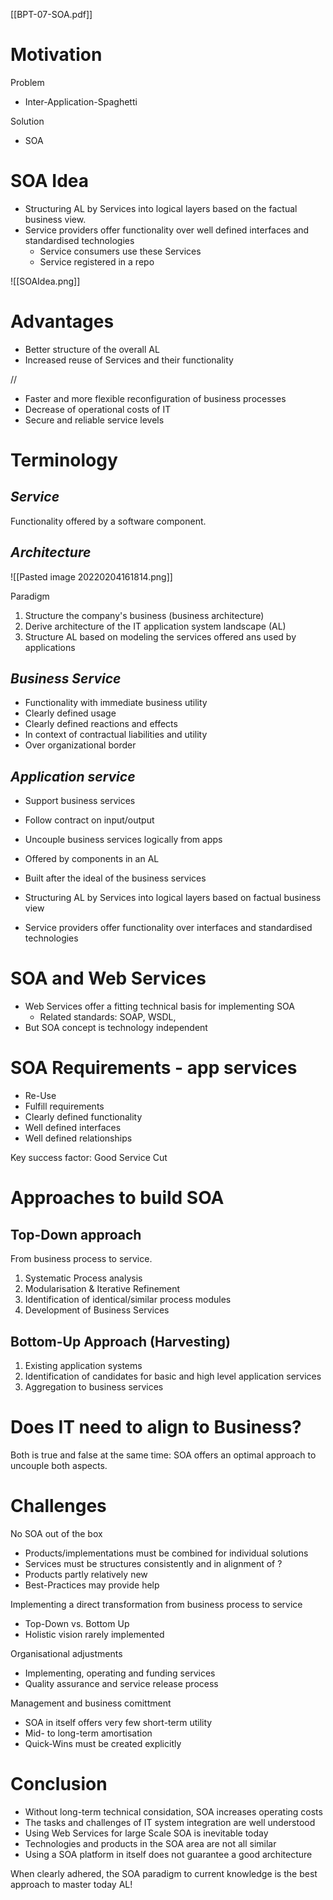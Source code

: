 [[BPT-07-SOA.pdf]]

# Motivation 
Problem 
- Inter-Application-Spaghetti

Solution
- SOA

# SOA Idea
- Structuring AL by Services into logical layers based on the factual business view.
- Service providers offer functionality over well defined interfaces and standardised technologies
	- Service consumers use these Services 
	- Service registered in a repo

![[SOAIdea.png]]

# Advantages 
- Better structure of the overall AL 
- Increased reuse of Services and their functionality 

//
- Faster and more flexible reconfiguration of business processes 
- Decrease of operational costs of IT
- Secure and reliable service levels 

# Terminology 
## *Service* 
Functionality offered by a software component.

## *Architecture* 
![[Pasted image 20220204161814.png]]

Paradigm 
1. Structure the company's business (business architecture) 
2. Derive architecture of the IT application system landscape (AL) 
3. Structure AL based on modeling the services offered ans used by applications 

## *Business Service* 
- Functionality with immediate business utility
- Clearly defined usage 
- Clearly defined reactions and effects 
- In context of contractual liabilities and utility
- Over organizational border

## *Application service*
- Support business services
- Follow contract on input/output 
- Uncouple business services logically from apps 
- Offered by components in an AL 
- Built after the ideal of the business services

- Structuring AL by Services into logical layers based on factual business view
- Service providers offer functionality over interfaces and standardised technologies 

# SOA and Web Services
- Web Services offer a fitting technical basis for implementing SOA
	- Related standards: SOAP, WSDL, 
- But SOA concept is technology independent

# SOA Requirements - app services
- Re-Use
- Fulfill requirements 
- Clearly defined functionality 
- Well defined interfaces 
- Well defined relationships

Key success factor: Good Service Cut 

# Approaches to build SOA
## Top-Down approach
From business process to service. 

1. Systematic Process analysis 
2. Modularisation & Iterative Refinement
3. Identification of identical/similar process modules 
4. Development of Business Services

## Bottom-Up Approach (Harvesting)
1. Existing application systems 
2. Identification of candidates for basic and high level application services
3. Aggregation to business services

# Does IT need to align to Business? 
Both is true and false at the same time: SOA offers an optimal approach to uncouple both aspects. 

# Challenges 
No SOA out of the box 
- Products/implementations must be combined for individual solutions 
- Services must be structures consistently and in alignment of ?
- Products partly relatively new 
- Best-Practices may provide help


Implementing a direct transformation from business process to service 
- Top-Down vs. Bottom Up
- Holistic vision rarely implemented 

Organisational adjustments 
- Implementing, operating and funding services 
- Quality assurance and service release process 

Management and business comittment
- SOA in itself offers very few short-term utility 
- Mid- to long-term amortisation 
- Quick-Wins must be created explicitly 

# Conclusion
- Without long-term technical considation, SOA increases operating costs 
- The tasks and challenges of IT system integration are well understood 
- Using Web Services for large Scale SOA is inevitable today 
- Technologies and products in the SOA area are not all similar  
- Using a SOA platform in itself does not guarantee a good architecture

When clearly adhered, the SOA paradigm to current knowledge is the best approach to master today AL! 
